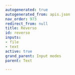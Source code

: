 ```yaml
---
autogenerated: true
autogenerated_from: apis.json
nav_order: 973
redirect_from: null
title: Reverso
id: reverso
inputs:
- file
- text
active: true
grand_parent: Input modes
parent: Text

---
```


